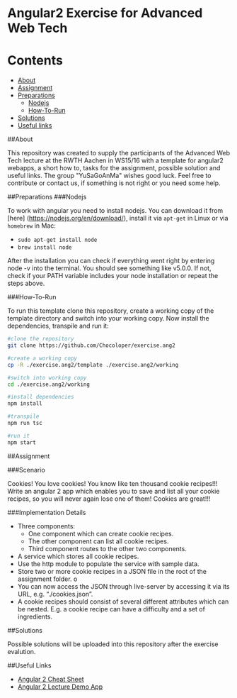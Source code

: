 # Angular2 Exercise for Advanced Web Tech

# Contents
* [About](#about)
* [Assignment](#assignment)
* [Preparations](#preparations)
  * [Nodejs](#nodejs)
  * [How-To-Run](#how-to-run)
* [Solutions](#solutions)
* [Useful links](#useful-links)

##About

This repository was created to supply the participants of the Advanced Web Tech lecture at the RWTH Aachen in WS15/16 with a template for angular2 webapps, a short how to, tasks for the assignment, possible solution and useful links.
The group "YuSaGoAnMa" wishes good luck. Feel free to contribute or contact us, if something is not right or you need some help.

##Preparations
###Nodejs

To work with angular you need to install nodejs. You can download it from [here] (https://nodejs.org/en/download/), install it via `apt-get` in Linux or via `homebrew` in Mac:

 * `sudo apt-get install node`
 * `brew install node`

After the installation you can check if everything went right by entering node -v into the terminal. You should see something like v5.0.0. If not, check if your PATH variable includes your node installation or repeat the steps above.

###How-To-Run

To run this template clone this repository, create a working copy of the template directory and switch into your working copy. Now install the dependencies, transpile and run it:
```bash
#clone the repository
git clone https://github.com/Chocoloper/exercise.ang2

#create a working copy
cp -R ./exercise.ang2/template ./exercise.ang2/working

#switch into working copy
cd ./exercise.ang2/working

#install dependencies
npm install

#transpile
npm run tsc

#run it
npm start
```

##Assignment

###Scenario

Cookies! You love cookies! You know like ten thousand cookie recipes!!! Write an angular 2 app which enables you to save and list all your cookie recipes, so you will never again lose one of them! Cookies are great!!!

###Implementation Details

* Three components:
  *	One component which can create cookie recipes.
  *	The other component can list all cookie recipes.
  *	Third component routes to the other two components.
*	A service which stores all cookie recipes.
*	Use the http module to populate the service with sample data.
  *	Store two or more cookie recipes in a JSON file in the root of the assignment folder. o 
  *	You can now access the JSON through live-server by accessing it via its URL, e.g. “./cookies.json”.
*	A cookie recipes should consist of several different attributes which can be nested. E.g. a cookie recipe can have a difficulty and a set of ingredients.

##Solutions

Possible solutions will be uploaded into this repository after the exercise evalution.

##Useful Links

* [Angular 2 Cheat Sheet](https://angular.io/cheatsheet)
* [Angular 2 Lecture Demo App](https://github.com/svkurowski/angular-todos)
